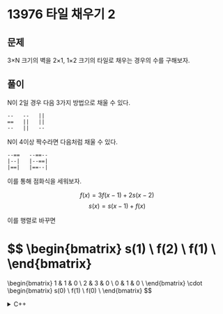 # 13976 타일 채우기 2

## 문제

3×N 크기의 벽을 2×1, 1×2 크기의 타일로 채우는 경우의 수를 구해보자.

## 풀이

N이 2일 경우 다음 3가지 방법으로 채울 수 있다.

```
--   --   ||
==   ||   ||
--   ||   --
```

N이 4이상 짝수라면 다음처럼 채울 수 있다.

```
--==   --==--
|--|   |--==|
|==|   |==--|
```

이를 통해 점화식을 세워보자.

$$f(x) = 3f(x - 1) + 2s(x - 2)$$
$$s(x) =  s(x - 1) +  f(x)$$

이를 행렬로 바꾸면

$$
\begin{bmatrix}
s(1) \\
f(2) \\
f(1) \\
\end{bmatrix}
=
\begin{bmatrix}
1 & 1 & 0 \\
2 & 3 & 0 \\
0 & 1 & 0 \\
\end{bmatrix}
\cdot
\begin{bmatrix}
s(0) \\
f(1) \\
f(0) \\
\end{bmatrix}
$$

<details>
<summary>C++</summary>

```c++
#include <cstdio>

using lint = long long;

const int P = 1'000'000'007;
const int SIZE = 3;

int c[3][3];

int plus(int a, int b) { return ((lint)a + b) % P; }
int times(int a, int b) { return ((lint)a * b) % P; }

void times(int a[SIZE][SIZE], int b[SIZE][SIZE]) {
    for (int i = 0; i < SIZE; i++) {
        for (int j = 0; j < SIZE; j++) {
            c[i][j] = 0;
            for (int k = 0; k < SIZE; k++) {
                c[i][j] = plus(c[i][j], times(a[i][k], b[k][j]));
            }
        }
    }
    for (int i = 0; i < SIZE; i++)
        for (int j = 0; j < SIZE; j++)
            a[i][j] = c[i][j];
}

int main() {
    lint e;
    scanf("%lld", &e);
    if (e & 1) {
        printf("0\n");
        return 0;
    }
    e >>= 1;
    int p[SIZE][SIZE] = {{1, 1, 0},
                         {2, 3, 0},
                         {0, 1, 0}};
    int r[SIZE][SIZE] = {{1, 0, 0},
                         {0, 1, 0},
                         {0, 0, 1}};
    while (e) {
        if (e & 1) times(r, p);
        times(p, p);
        e >>= 1;
    }
    printf("%d", r[1][1]);
}
```

</details>
